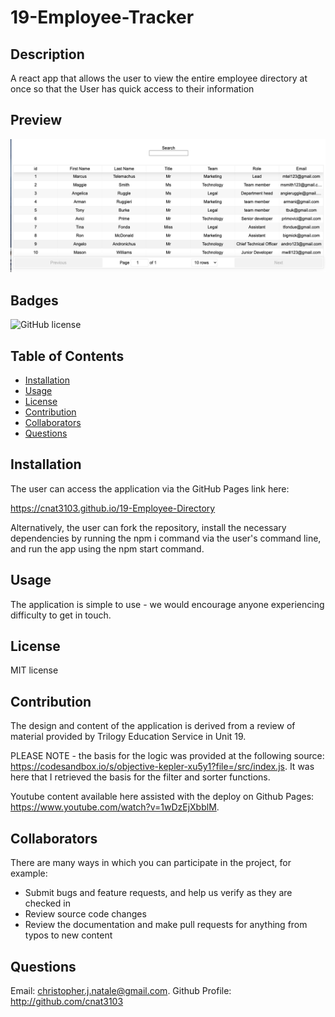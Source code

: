 # 19-Employee-Tracker

## Description
A react app that allows the user to view the entire employee directory at once so that the User has quick access to their information

## Preview
![Preview](EDPreview.png)

## Badges
![GitHub license](https://img.shields.io/badge/license-MIT-blue.svg)

## Table of Contents
   * [Installation](#Installation)
   * [Usage](#Usage)
   * [License](#License)
   * [Contribution](#Contribution)
   * [Collaborators](#Collaborators)
   * [Questions](#Questions)

## Installation
The user can access the application via the GitHub Pages link here:

https://cnat3103.github.io/19-Employee-Directory

Alternatively, the user can fork the repository, install the necessary dependencies by running the npm i command via the user's command line, and run the app using the npm start command.

## Usage
The application is simple to use - we would encourage anyone experiencing difficulty to get in touch.

## License
MIT license

## Contribution
The design and content of the application is derived from a review of material provided by Trilogy Education Service in Unit 19.

PLEASE NOTE - the basis for the logic was provided at the following source: https://codesandbox.io/s/objective-kepler-xu5y1?file=/src/index.js. It was here that I retrieved the basis for the filter and sorter functions.

Youtube content available here assisted with the deploy on Github Pages: https://www.youtube.com/watch?v=1wDzEjXbblM.

## Collaborators
There are many ways in which you can participate in the project, for example:

- Submit bugs and feature requests, and help us verify as they are checked in
- Review source code changes
- Review the documentation and make pull requests for anything from typos to new content

## Questions
Email: christopher.j.natale@gmail.com.
Github Profile: http://github.com/cnat3103